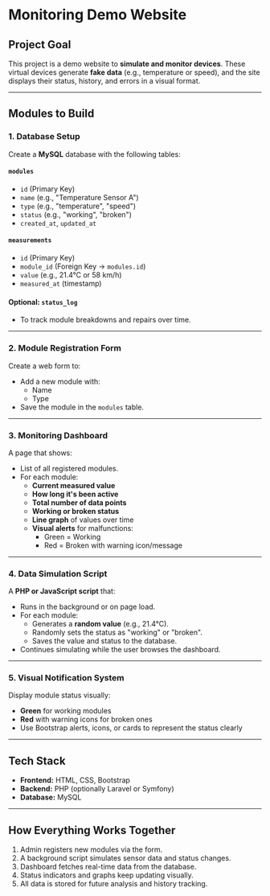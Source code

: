 # Monitoring Demo Website

## Project Goal

This project is a demo website to **simulate and monitor devices**. These virtual devices generate **fake data** (e.g., temperature or speed), and the site displays their status, history, and errors in a visual format.

---

## Modules to Build

### 1. Database Setup

Create a **MySQL** database with the following tables:

#### `modules`
- `id` (Primary Key)
- `name` (e.g., "Temperature Sensor A")
- `type` (e.g., "temperature", "speed")
- `status` (e.g., "working", "broken")
- `created_at`, `updated_at`

#### `measurements`
- `id` (Primary Key)
- `module_id` (Foreign Key → `modules.id`)
- `value` (e.g., 21.4°C or 58 km/h)
- `measured_at` (timestamp)

#### Optional: `status_log`
- To track module breakdowns and repairs over time.

---

### 2. Module Registration Form

Create a web form to:
- Add a new module with:
  - Name
  - Type
- Save the module in the `modules` table.

---

### 3. Monitoring Dashboard

A page that shows:
- List of all registered modules.
- For each module:
  - **Current measured value**
  - **How long it's been active**
  - **Total number of data points**
  - **Working or broken status**
  - **Line graph** of values over time
  - **Visual alerts** for malfunctions:
    - Green = Working
    - Red = Broken with warning icon/message

---

### 4. Data Simulation Script

A **PHP or JavaScript script** that:
- Runs in the background or on page load.
- For each module:
  - Generates a **random value** (e.g., 21.4°C).
  - Randomly sets the status as "working" or "broken".
  - Saves the value and status to the database.
- Continues simulating while the user browses the dashboard.

---

### 5. Visual Notification System

Display module status visually:
- **Green** for working modules
- **Red** with warning icons for broken ones
- Use Bootstrap alerts, icons, or cards to represent the status clearly

---

## Tech Stack

- **Frontend:** HTML, CSS, Bootstrap  
- **Backend:** PHP (optionally Laravel or Symfony)  
- **Database:** MySQL  

---

## How Everything Works Together

1. Admin registers new modules via the form.
2. A background script simulates sensor data and status changes.
3. Dashboard fetches real-time data from the database.
4. Status indicators and graphs keep updating visually.
5. All data is stored for future analysis and history tracking.
